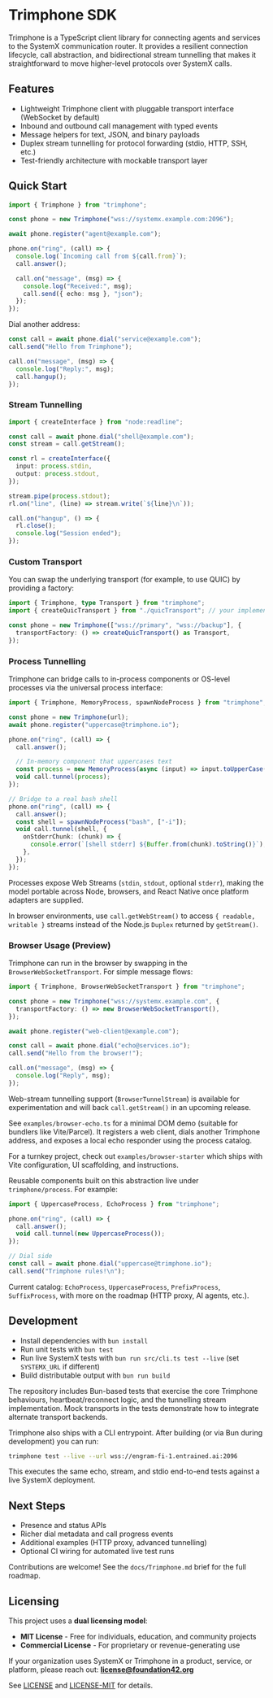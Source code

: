 # Trimphone SDK

Trimphone is a TypeScript client library for connecting agents and services to the SystemX communication router. It provides a resilient connection lifecycle, call abstraction, and bidirectional stream tunnelling that makes it straightforward to move higher-level protocols over SystemX calls.

## Features

- Lightweight Trimphone client with pluggable transport interface (WebSocket by default)
- Inbound and outbound call management with typed events
- Message helpers for text, JSON, and binary payloads
- Duplex stream tunnelling for protocol forwarding (stdio, HTTP, SSH, etc.)
- Test-friendly architecture with mockable transport layer

## Quick Start

```ts
import { Trimphone } from "trimphone";

const phone = new Trimphone("wss://systemx.example.com:2096");

await phone.register("agent@example.com");

phone.on("ring", (call) => {
  console.log(`Incoming call from ${call.from}`);
  call.answer();

  call.on("message", (msg) => {
    console.log("Received:", msg);
    call.send({ echo: msg }, "json");
  });
});
```

Dial another address:

```ts
const call = await phone.dial("service@example.com");
call.send("Hello from Trimphone");

call.on("message", (msg) => {
  console.log("Reply:", msg);
  call.hangup();
});
```

### Stream Tunnelling

```ts
import { createInterface } from "node:readline";

const call = await phone.dial("shell@example.com");
const stream = call.getStream();

const rl = createInterface({
  input: process.stdin,
  output: process.stdout,
});

stream.pipe(process.stdout);
rl.on("line", (line) => stream.write(`${line}\n`));

call.on("hangup", () => {
  rl.close();
  console.log("Session ended");
});
```

### Custom Transport

You can swap the underlying transport (for example, to use QUIC) by providing a factory:

```ts
import { Trimphone, type Transport } from "trimphone";
import { createQuicTransport } from "./quicTransport"; // your implementation

const phone = new Trimphone(["wss://primary", "wss://backup"], {
  transportFactory: () => createQuicTransport() as Transport,
});
```

### Process Tunnelling

Trimphone can bridge calls to in-process components or OS-level processes via the universal process interface:

```ts
import { Trimphone, MemoryProcess, spawnNodeProcess } from "trimphone";

const phone = new Trimphone(url);
await phone.register("uppercase@trimphone.io");

phone.on("ring", (call) => {
  call.answer();

  // In-memory component that uppercases text
  const process = new MemoryProcess(async (input) => input.toUpperCase());
  void call.tunnel(process);
});

// Bridge to a real bash shell
phone.on("ring", (call) => {
  call.answer();
  const shell = spawnNodeProcess("bash", ["-i"]);
  void call.tunnel(shell, {
    onStderrChunk: (chunk) => {
      console.error(`[shell stderr] ${Buffer.from(chunk).toString()}`);
    },
  });
});
```

Processes expose Web Streams (`stdin`, `stdout`, optional `stderr`), making the model portable across Node, browsers, and React Native once platform adapters are supplied.

In browser environments, use `call.getWebStream()` to access `{ readable, writable }` streams instead of the Node.js `Duplex` returned by `getStream()`.

### Browser Usage (Preview)

Trimphone can run in the browser by swapping in the `BrowserWebSocketTransport`. For simple message flows:

```ts
import { Trimphone, BrowserWebSocketTransport } from "trimphone";

const phone = new Trimphone("wss://systemx.example.com", {
  transportFactory: () => new BrowserWebSocketTransport(),
});

await phone.register("web-client@example.com");

const call = await phone.dial("echo@services.io");
call.send("Hello from the browser!");

call.on("message", (msg) => {
  console.log("Reply", msg);
});
```

Web-stream tunnelling support (`BrowserTunnelStream`) is available for experimentation and will back `call.getStream()` in an upcoming release.

See `examples/browser-echo.ts` for a minimal DOM demo (suitable for bundlers like Vite/Parcel). It registers a web client, dials another Trimphone address, and exposes a local echo responder using the process catalog.

For a turnkey project, check out `examples/browser-starter` which ships with Vite configuration, UI scaffolding, and instructions.

Reusable components built on this abstraction live under `trimphone/process`. For example:

```ts
import { UppercaseProcess, EchoProcess } from "trimphone";

phone.on("ring", (call) => {
  call.answer();
  void call.tunnel(new UppercaseProcess());
});

// Dial side
const call = await phone.dial("uppercase@trimphone.io");
call.send("Trimphone rules!\n");
```

Current catalog: `EchoProcess`, `UppercaseProcess`, `PrefixProcess`, `SuffixProcess`, with more on the roadmap (HTTP proxy, AI agents, etc.).

## Development

- Install dependencies with `bun install`
- Run unit tests with `bun test`
- Run live SystemX tests with `bun run src/cli.ts test --live` (set `SYSTEMX_URL` if different)
- Build distributable output with `bun run build`

The repository includes Bun-based tests that exercise the core Trimphone behaviours, heartbeat/reconnect logic, and the tunnelling stream implementation. Mock transports in the tests demonstrate how to integrate alternate transport backends.

Trimphone also ships with a CLI entrypoint. After building (or via Bun during development) you can run:

```bash
trimphone test --live --url wss://engram-fi-1.entrained.ai:2096
```

This executes the same echo, stream, and stdio end-to-end tests against a live SystemX deployment.

## Next Steps

- Presence and status APIs
- Richer dial metadata and call progress events
- Additional examples (HTTP proxy, advanced tunnelling)
- Optional CI wiring for automated live test runs

Contributions are welcome! See the `docs/Trimphone.md` brief for the full roadmap.

## Licensing

This project uses a **dual licensing model**:

- **MIT License** - Free for individuals, education, and community projects
- **Commercial License** - For proprietary or revenue-generating use

If your organization uses SystemX or Trimphone in a product, service, or platform, please reach out: **license@foundation42.org**

See [LICENSE](LICENSE) and [LICENSE-MIT](LICENSE-MIT) for details.
